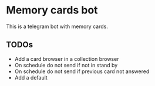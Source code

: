 # Memory cards bot 

This is a telegram bot with memory cards.

 ## TODOs
- Add a card browser in a collection browser
- On schedule do not send if not in stand by
- On schedule do not send if previous card not answered
- Add a default 